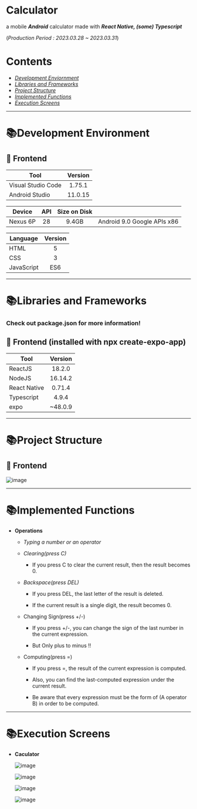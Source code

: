 # Calculator
a mobile ***Android*** calculator made with ***React Native, (some) Typescript***

(*Production Period : 2023.03.28 ~ 2023.03.31*)  
  
  
  
  
# Contents
* *[Development Enviornment](#development-environment)*
* *[Libraries and Frameworks](#libraries-and-frameworks)*
* *[Project Structure](#project-structure)*
* *[Implemented Functions](#implemented-functions)*
* *[Execution Screens](#execution-screens)*



------------
# 📚Development Environment 

## 📌 Frontend
|Tool|Version|
|---|:---:|
|Visual Studio Code|1.75.1|  
|Android Studio|11.0.15|

|Device|API|Size on Disk||
|---|:---:|:---:|:---:|
|Nexus 6P|28|9.4GB|Android 9.0 Google APIs x86|  


|Language|Version|
|---|:---:|
|HTML|5|
|CSS|3|
|JavaScript|ES6|

------------
# 📚Libraries and Frameworks

### Check out package.json for more information!

## 📌 Frontend (installed with npx create-expo-app)
|Tool|Version|
|---|:---:|
|ReactJS|18.2.0|
|NodeJS|16.14.2|
|React Native|0.71.4|
|Typescript|4.9.4|
|expo|~48.0.9|

------------
# 📚Project Structure

## 📌 Frontend
![image](https://user-images.githubusercontent.com/105581574/229129741-29172e76-2d5c-44ad-a7ae-6d504db354d7.png)

------------
# 📚Implemented Functions
* **Operations**
  * *Typing a number or an operator*
    
  * *Clearing(press C)*  

    * If you press C to clear the current result, then the result becomes 0.
    
  * *Backspace(press DEL)*  

    * If you press DEL, the last letter of the result is deleted.
    
    * If the current result is a single digit, the result becomes 0.

  * Changing Sign(press +/-)
  
    * If you press +/-, you can change the sign of the last number in the current expression.

    * But Only plus to minus !!

  * Computing(press =)
  
    * If you press =, the result of the current expression is computed.

    * Also, you can find the last-computed expression under the current result.

    * Be aware that every expression must be the form of (A operator B) in order to be computed.

   
   
------------
# 📚Execution Screens
* **Caculator**

    ![image](https://user-images.githubusercontent.com/105581574/229134549-137f8323-afe6-4383-a8a7-81f4834a3dd1.png)
    
    ![image](https://user-images.githubusercontent.com/105581574/229134786-259cb0ba-21e2-4479-a7ca-118b72c66137.png)
    
    ![image](https://user-images.githubusercontent.com/105581574/229134912-6c8124e9-b482-4f47-a681-1ff18ae03c94.png)
    
    ![image](https://user-images.githubusercontent.com/105581574/229134966-f4645347-c1e1-419e-8937-4d55f5bd0500.png)






